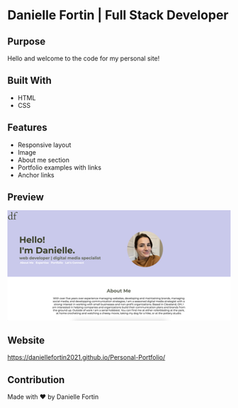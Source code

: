# Danielle Fortin | Full Stack Developer

## Purpose
Hello and welcome to the code for my personal site! 

## Built With
* HTML
* CSS

## Features
* Responsive layout
* Image
* About me section
* Portfolio examples with links
* Anchor links

## Preview
![Screenshot of my porfolio](./assets/Portfolio-Screenshot-Dec2021.png) 

## Website
https://daniellefortin2021.github.io/Personal-Portfolio/

## Contribution
Made with ❤️ by Danielle Fortin
